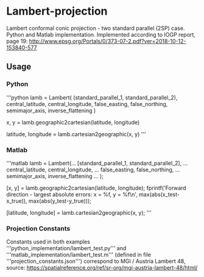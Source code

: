 # Lambert-projection
Lambert conformal conic projection - two standard parallel (2SP) case. Python and Matlab implementation. Implemented according to IOGP report, page 19: http://www.epsg.org/Portals/0/373-07-2.pdf?ver=2018-10-12-153840-577

## Usage
### Python
'''python
lamb = Lambert(
    (standard_parallel_1, standard_parallel_2),
    central_latitude, central_longitude,
    false_easting, false_northing,
    semimajor_axis, inverse_flattening
)

x, y = lamb.geographic2cartesian(latitude, longitude)

latitude, longitude = lamb.cartesian2geographic(x, y)
'''
### Matlab
'''matlab
lamb = Lambert(...
    [standard_parallel_1, standard_parallel_2],  ...
    central_latitude, central_longitude,         ...
    false_easting, false_northing,               ...
    semimajor_axis, inverse_flattening           ...
);

[x, y] = lamb.geographic2cartesian(latitude, longitude);
fprintf('Forward direction - largest absolute errors: x = %f, y = %f\n', max(abs(x_test-x_true)), max(abs(y_test-y_true)));

[latitude, longitude] = lamb.cartesian2geographic(x, y);
'''

### Projection Constants
Constants used in both examples '''python_implementation/lambert_test.py''' and '''matlab_implementation/lambert_test.m''' (defined in file '''projection_constants.json''') correspond to MGI / Austria Lambert 48, source: https://spatialreference.org/ref/sr-org/mgi-austria-lambert-48/html/
